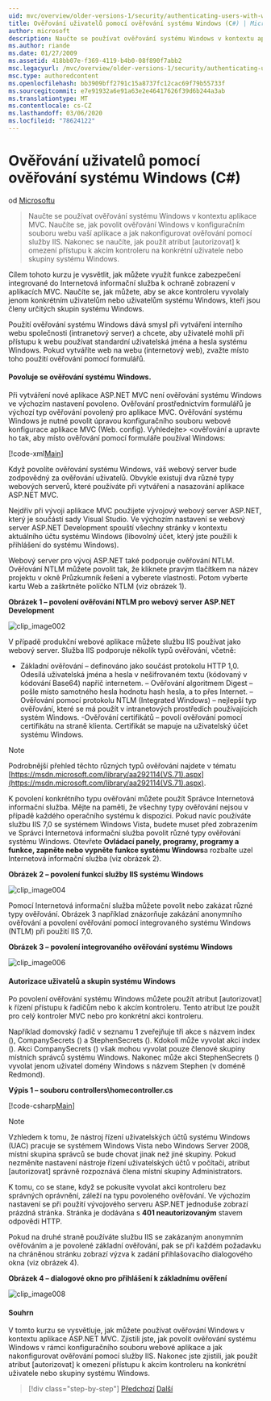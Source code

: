 ```yaml
---
uid: mvc/overview/older-versions-1/security/authenticating-users-with-windows-authentication-cs
title: Ověřování uživatelů pomocí ověřování systému Windows (C#) | Microsoft Docs
author: microsoft
description: Naučte se používat ověřování systému Windows v kontextu aplikace MVC. Naučíte se, jak povolit ověřování Windows v rámci webu vaší aplikace co...
ms.author: riande
ms.date: 01/27/2009
ms.assetid: 418bb07e-f369-4119-b4b0-08f890f7abb2
msc.legacyurl: /mvc/overview/older-versions-1/security/authenticating-users-with-windows-authentication-cs
msc.type: authoredcontent
ms.openlocfilehash: bb3909bff2791c15a8737fc12cac69f79b55733f
ms.sourcegitcommit: e7e91932a6e91a63e2e46417626f39d6b244a3ab
ms.translationtype: MT
ms.contentlocale: cs-CZ
ms.lasthandoff: 03/06/2020
ms.locfileid: "78624122"
---
```

# <a name="authenticating-users-with-windows-authentication-c"></a>Ověřování uživatelů pomocí ověřování systému Windows (C#)

od [Microsoftu](https://github.com/microsoft)

> Naučte se používat ověřování systému Windows v kontextu aplikace MVC. Naučíte se, jak povolit ověřování Windows v konfiguračním souboru webu vaší aplikace a jak nakonfigurovat ověřování pomocí služby IIS. Nakonec se naučíte, jak použít atribut [autorizovat] k omezení přístupu k akcím kontroleru na konkrétní uživatele nebo skupiny systému Windows.

Cílem tohoto kurzu je vysvětlit, jak můžete využít funkce zabezpečení integrované do Internetová informační služba k ochraně zobrazení v aplikacích MVC. Naučíte se, jak můžete, aby se akce kontroleru vyvolaly jenom konkrétním uživatelům nebo uživatelům systému Windows, kteří jsou členy určitých skupin systému Windows.

Použití ověřování systému Windows dává smysl při vytváření interního webu společnosti (intranetový server) a chcete, aby uživatelé mohli při přístupu k webu používat standardní uživatelská jména a hesla systému Windows. Pokud vytváříte web na webu (internetový web), zvažte místo toho použití ověřování pomocí formulářů.

#### <a name="enabling-windows-authentication"></a>Povoluje se ověřování systému Windows.

Při vytváření nové aplikace ASP.NET MVC není ověřování systému Windows ve výchozím nastavení povoleno. Ověřování prostřednictvím formulářů je výchozí typ ověřování povolený pro aplikace MVC. Ověřování systému Windows je nutné povolit úpravou konfiguračního souboru webové konfigurace aplikace MVC (Web. config). Vyhledejte&gt; &lt;ověřování a upravte ho tak, aby místo ověřování pomocí formuláře používal Windows:

[!code-xml[Main](authenticating-users-with-windows-authentication-cs/samples/sample1.xml)]

Když povolíte ověřování systému Windows, váš webový server bude zodpovědný za ověřování uživatelů. Obvykle existují dva různé typy webových serverů, které používáte při vytváření a nasazování aplikace ASP.NET MVC.

Nejdřív při vývoji aplikace MVC použijete vývojový webový server ASP.NET, který je součástí sady Visual Studio. Ve výchozím nastavení se webový server ASP.NET Development spouští všechny stránky v kontextu aktuálního účtu systému Windows (libovolný účet, který jste použili k přihlášení do systému Windows).

Webový server pro vývoj ASP.NET také podporuje ověřování NTLM. Ověřování NTLM můžete povolit tak, že kliknete pravým tlačítkem na název projektu v okně Průzkumník řešení a vyberete vlastnosti. Potom vyberte kartu Web a zaškrtněte políčko NTLM (viz obrázek 1).

**Obrázek 1 – povolení ověřování NTLM pro webový server ASP.NET Development**

![clip_image002](authenticating-users-with-windows-authentication-cs/_static/image1.jpg)

V případě produkční webové aplikace můžete službu IIS používat jako webový server. Služba IIS podporuje několik typů ověřování, včetně:

- Základní ověřování – definováno jako součást protokolu HTTP 1,0. Odesílá uživatelská jména a hesla v nešifrovaném textu (kódovaný v kódování Base64) napříč internetem. – Ověřování algoritmem Digest – pošle místo samotného hesla hodnotu hash hesla, a to přes Internet. – Ověřování pomocí protokolu NTLM (Integrated Windows) – nejlepší typ ověřování, které se má použít v intranetových prostředích používajících systém Windows. -Ověřování certifikátů – povolí ověřování pomocí certifikátu na straně klienta. Certifikát se mapuje na uživatelský účet systému Windows.

> [!NOTE] 
> 
> Podrobnější přehled těchto různých typů ověřování najdete v tématu [https://msdn.microsoft.com/library/aa292114(VS.71).aspx](https://msdn.microsoft.com/library/aa292114(VS.71).aspx).

K povolení konkrétního typu ověřování můžete použít Správce Internetová informační služba. Mějte na paměti, že všechny typy ověřování nejsou v případě každého operačního systému k dispozici. Pokud navíc používáte službu IIS 7,0 se systémem Windows Vista, budete muset před zobrazením ve Správci Internetová informační služba povolit různé typy ověřování systému Windows. Otevřete **Ovládací panely, programy, programy a funkce, zapněte nebo vypněte funkce systému Windows**a rozbalte uzel Internetová informační služba (viz obrázek 2).

**Obrázek 2 – povolení funkcí služby IIS systému Windows**

![clip_image004](authenticating-users-with-windows-authentication-cs/_static/image2.jpg)

Pomocí Internetová informační služba můžete povolit nebo zakázat různé typy ověřování. Obrázek 3 například znázorňuje zakázání anonymního ověřování a povolení ověřování pomocí integrovaného systému Windows (NTLM) při použití IIS 7,0.

**Obrázek 3 – povolení integrovaného ověřování systému Windows**

![clip_image006](authenticating-users-with-windows-authentication-cs/_static/image3.jpg)

#### <a name="authorizing-windows-users-and-groups"></a>Autorizace uživatelů a skupin systému Windows

Po povolení ověřování systému Windows můžete použít atribut [autorizovat] k řízení přístupu k řadičům nebo k akcím kontroleru. Tento atribut lze použít pro celý kontroler MVC nebo pro konkrétní akci kontroleru.

Například domovský řadič v seznamu 1 zveřejňuje tři akce s názvem index (), CompanySecrets () a StephenSecrets (). Kdokoli může vyvolat akci index (). Akci CompanySecrets () však mohou vyvolat pouze členové skupiny místních správců systému Windows. Nakonec může akci StephenSecrets () vyvolat jenom uživatel domény Windows s názvem Stephen (v doméně Redmond).

**Výpis 1 – souboru controllers\homecontroller.cs**

[!code-csharp[Main](authenticating-users-with-windows-authentication-cs/samples/sample2.cs)]

> [!NOTE] 
> 
> Vzhledem k tomu, že nástroj řízení uživatelských účtů systému Windows (UAC) pracuje se systémem Windows Vista nebo Windows Server 2008, místní skupina správců se bude chovat jinak než jiné skupiny. Pokud nezměníte nastavení nástroje řízení uživatelských účtů v počítači, atribut [autorizovat] správně rozpoznává člena místní skupiny Administrators.

K tomu, co se stane, když se pokusíte vyvolat akci kontroleru bez správných oprávnění, záleží na typu povoleného ověřování. Ve výchozím nastavení se při použití vývojového serveru ASP.NET jednoduše zobrazí prázdná stránka. Stránka je dodávána s **401 neautorizovaným** stavem odpovědi HTTP.

Pokud na druhé straně používáte službu IIS se zakázaným anonymním ověřováním a je povolené základní ověřování, pak se při každém požadavku na chráněnou stránku zobrazí výzva k zadání přihlašovacího dialogového okna (viz obrázek 4).

**Obrázek 4 – dialogové okno pro přihlášení k základnímu ověření**

![clip_image008](authenticating-users-with-windows-authentication-cs/_static/image4.jpg)

#### <a name="summary"></a>Souhrn

V tomto kurzu se vysvětluje, jak můžete používat ověřování Windows v kontextu aplikace ASP.NET MVC. Zjistili jste, jak povolit ověřování systému Windows v rámci konfiguračního souboru webové aplikace a jak nakonfigurovat ověřování pomocí služby IIS. Nakonec jste zjistili, jak použít atribut [autorizovat] k omezení přístupu k akcím kontroleru na konkrétní uživatele nebo skupiny systému Windows.

> [!div class="step-by-step"]
> [Předchozí](authenticating-users-with-forms-authentication-cs.md)
> [Další](preventing-javascript-injection-attacks-cs.md)

